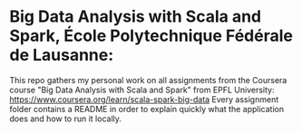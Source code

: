 # Big Data Analysis with Scala and Spark, École Polytechnique Fédérale de Lausanne:

This repo gathers my personal work on all assignments from the Coursera course "Big Data Analysis with Scala and Spark" from EPFL University: https://www.coursera.org/learn/scala-spark-big-data
Every assignment folder contains a README in order to explain quickly what the application does and how to run it locally.  
